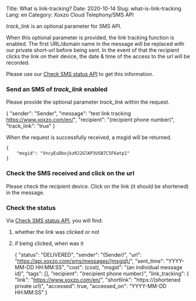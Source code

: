 Title: What is link-tracking?
Date: 2020-10-14
Slug: what-is-link-tracking
Lang: en
Category: Xoxzo Cloud Telephony/SMS API

_track_link_ is an optional parameter for SMS API.

When this optional parameter is provided, the link tracking function is enabled. 
The first URL/domain name in the message will be replaced with our private short-url before being sent.
In the event of that the recipient clicks the link on their device, the date & time of the access to the url will be recorded.

Please use our [Check SMS status API](https://docs.xoxzo.com/en/sms.html#check-sms-status-api) to get this information.

### Send an SMS of _track_link_ enabled

Please provide the optional parameter _track_link_ within the request.

{
    "sender": "Sender",
    "message": "test link tracking https://www.xoxzo.com/en/",
    "recipient": "(recipient phone number)",
    "track_link": "true"
}


When the request is successfully received, a msgid will be returned.

    {
        "msgid": "VncyEuDbojkzRJ2GlKP3USB7C5F6atp1"
    }

### Check the SMS received and click on the url

Please check the recipient device. Click on the link (it should be shortened) in the message.

### Check the status

Via [Check SMS status API](), you will find:<br>
1. whether the link was clicked or not
2. if being clicked, when was it

    {
        "status": "DELIVERED",
        "sender": "(Sender)",
        "url": "https://api.xoxzo.com/sms/messages/(msgid)/",
        "sent_time": "YYYY-MM-DD HH:MM:SS",
        "cost": (cost),
        "msgid": "(an individual message id)",
        "tags": [],
        "recipient": "(recipient phone number)",
        "link_tracking": {
            "link": "https://www.xoxzo.com/en/",
            "shortlink": "https://(shortened private url)",
            "accessed": true,
            "accessed_on": "YYYY-MM-DD HH:MM:SS"
      }
 

